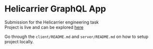 # Helicarrier GraphQL App

Submission for the Helicarrier engineering task  
Project is live and can be explored [here](https://helicarrier-task.netlify.app/)

Go through the `client/README.md` and `server/README.md` on how to setup project locally.
